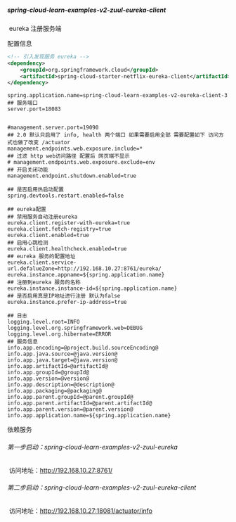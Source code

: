 ##### spring-cloud-learn-examples-v2-zuul-eureka-client

​	eureka 注册服务端

配置信息

```xml
<!-- 引入发现服务 eureka -->
<dependency>
    <groupId>org.springframework.cloud</groupId>
    <artifactId>spring-cloud-starter-netflix-eureka-client</artifactId>
</dependency>
```



```prop
spring.application.name=spring-cloud-learn-examples-v2-eureka-client-3
## 服务端口
server.port=18083


#management.server.port=19090
## 2.0 默认只启用了 info, health 两个端口 如果需要启用全部 需要配置如下 访问方式也做了改变 /actuator
management.endpoints.web.exposure.include=*
## 过滤 http web访问路径 配置后 网页端不显示
# management.endpoints.web.exposure.exclude=env
## 开启关闭功能
management.endpoint.shutdown.enabled=true

## 是否启用热启动配置
spring.devtools.restart.enabled=false

## eureka配置
## 禁用服务自动注册eureka
eureka.client.register-with-eureka=true
eureka.client.fetch-registry=true
eureka.client.enabled=true
## 启用心跳检测
eureka.client.healthcheck.enabled=true
## eureka 服务的配置地址
eureka.client.service-url.defalueZone=http://192.168.10.27:8761/eureka/
eureka.instance.appname=${spring.application.name}
## 注册到eureka 服务的名称
eureka.instance.instance-id=${spring.application.name}
## 是否启用真是IP地址进行注册 默认为false
eureka.instance.prefer-ip-address=true

## 日志
logging.level.root=INFO
logging.level.org.springframework.web=DEBUG
logging.level.org.hibernate=ERROR
## 服务信息
info.app.encoding=@project.build.sourceEncoding@
info.app.java.source=@java.version@
info.app.java.target=@java.version@
info.app.artifactId=@artifactId@
info.app.groupId=@groupId@
info.app.version=@version@
info.app.description=@description@
info.app.packaging=@packaging@
info.app.parent.groupId=@parent.groupId@
info.app.parent.artifactId=@parent.artifactId@
info.app.parent.version=@parent.version@
info.app.application.name=${spring.application.name}

```



依赖服务

###### 第一步启动：spring-cloud-learn-examples-v2-zuul-eureka

​		访问地址：http://192.168.10.27:8761/

###### 第二步启动：spring-cloud-learn-examples-v2-zuul-eureka-client

​		访问地址：http://192.168.10.27:18081/actuator/info